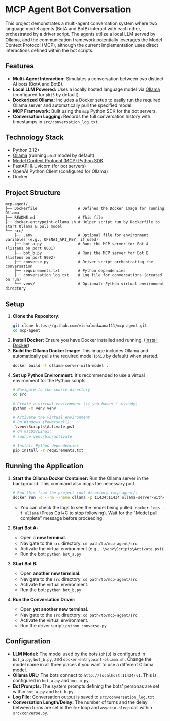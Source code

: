 # MCP Agent Bot Conversation

This project demonstrates a multi-agent conversation system where two language model agents (BotA and BotB) interact with each other, orchestrated by a driver script. The agents utilize a local LLM served by Ollama, and the communication framework potentially leverages the Model Context Protocol (MCP), although the current implementation uses direct interactions defined within the bot scripts.

## Features

*   **Multi-Agent Interaction:** Simulates a conversation between two distinct AI bots (BotA and BotB).
*   **Local LLM Powered:** Uses a locally hosted language model via [Ollama](https://ollama.com/) (configured for `phi3` by default).
*   **Dockerized Ollama:** Includes a Docker setup to easily run the required Ollama server and automatically pull the specified model.
*   **MCP Framework:** Built using the `mcp` Python SDK for the bot servers.
*   **Conversation Logging:** Records the full conversation history with timestamps in `src/conversation_log.txt`.

## Technology Stack

*   Python 3.12+
*   [Ollama](https://ollama.com/) (running `phi3` model by default)
*   [Model Context Protocol (MCP) Python SDK](https://github.com/modelcontextprotocol/python-sdk)
*   FastAPI & Uvicorn (for bot servers)
*   OpenAI Python Client (configured for Ollama)
*   Docker

## Project Structure

```
mcp-agent/
├── Dockerfile                  # Defines the Docker image for running Ollama
├── README.md                   # This file
├── docker-entrypoint-ollama.sh # Helper script run by Dockerfile to start Ollama & pull model
└── src/
    ├── .env                    # Optional file for environment variables (e.g., OPENAI_API_KEY, if used)
    ├── bot_a.py                # Runs the MCP server for Bot A (listens on port 8001)
    ├── bot_b.py                # Runs the MCP server for Bot B (listens on port 8002)
    ├── converse.py             # Driver script orchestrating the conversation
    ├── requirements.txt        # Python dependencies
    ├── conversation_log.txt    # Log file for conversations (created on run)
    └── venv/                   # Optional: Python virtual environment directory
```

## Setup

1.  **Clone the Repository:**
    ```bash
    git clone https://github.com/vishalmakwana111/mcp-agent.git
    cd mcp-agent
    ```
2.  **Install Docker:** Ensure you have Docker installed and running. ([Install Docker](https://docs.docker.com/get-docker/))
3.  **Build the Ollama Docker Image:** This image includes Ollama and automatically pulls the required model (`phi3` by default) when started.
    ```bash
    docker build -t ollama-server-with-model .
    ```
4.  **Set up Python Environment:** It's recommended to use a virtual environment for the Python scripts.
    ```bash
    # Navigate to the source directory
    cd src

    # Create a virtual environment (if you haven't already)
    python -m venv venv

    # Activate the virtual environment
    # On Windows (Powershell):
    .\venv\Scripts\Activate.ps1
    # On macOS/Linux:
    # source venv/bin/activate

    # Install Python dependencies
    pip install -r requirements.txt
    ```

## Running the Application

1.  **Start the Ollama Docker Container:** Run the Ollama server in the background. This command also maps the necessary port.
    ```bash
    # Run this from the project root directory (mcp-agent/)
    docker run -d --rm --name ollama -p 11434:11434 ollama-server-with-model
    ```
    *   You can check the logs to see the model being pulled: `docker logs -f ollama` (Press Ctrl+C to stop following). Wait for the "Model pull complete" message before proceeding.

2.  **Start Bot A:**
    *   Open a **new terminal**.
    *   Navigate to the `src` directory: `cd path/to/mcp-agent/src`
    *   Activate the virtual environment (e.g., `.\venv\Scripts\Activate.ps1`).
    *   Run the bot: `python bot_a.py`

3.  **Start Bot B:**
    *   Open **another new terminal**.
    *   Navigate to the `src` directory: `cd path/to/mcp-agent/src`
    *   Activate the virtual environment.
    *   Run the bot: `python bot_b.py`

4.  **Run the Conversation Driver:**
    *   Open **yet another new terminal**.
    *   Navigate to the `src` directory: `cd path/to/mcp-agent/src`
    *   Activate the virtual environment.
    *   Run the driver script: `python converse.py`

## Configuration

*   **LLM Model:** The model used by the bots (`phi3`) is configured in `bot_a.py`, `bot_b.py`, and `docker-entrypoint-ollama.sh`. Change the model name in all three places if you want to use a different Ollama model.
*   **Ollama URL:** The bots connect to `http://localhost:11434/v1`. This is configured in `bot_a.py` and `bot_b.py`.
*   **Bot Prompts:** The system prompts defining the bots' personas are set within `bot_a.py` and `bot_b.py`.
*   **Log File:** Conversation output is saved to `src/conversation_log.txt`.
*   **Conversation Length/Delay:** The number of turns and the delay between turns are set in the `for` loop and `asyncio.sleep` call within `src/converse.py`.